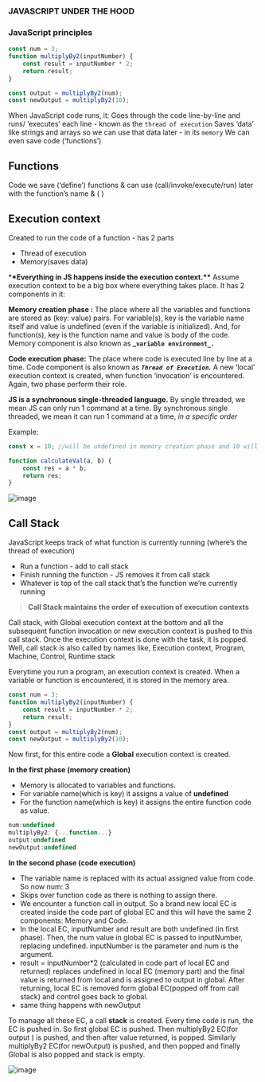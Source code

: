 ### JAVASCRIPT UNDER THE HOOD

### JavaScript principles

```jsx
const num = 3;
function multiplyBy2(inputNumber) {
	const result = inputNumber * 2;
	return result;
}

const output = multiplyBy2(num);
const newOutput = multiplyBy2(10);
```

When JavaScript code runs, it: Goes through the code line-by-line and runs/ ’executes’ each line - known as the `thread of execution` Saves ‘data’ like strings and arrays so we can use that data later - in its `memory` We can even save code (‘functions’)

## **Functions**

Code we save (‘define’) functions & can use (call/invoke/execute/run) later with the function’s name & ( )

## **Execution context**

Created to run the code of a function - has 2 parts

- Thread of execution
- Memory(saves data)

\***\*Everything in JS happens inside the execution context.\*\***
Assume execution context to be a big box where everything takes place. It has 2 components in it:

**Memory creation phase :** The place where all the variables and functions are stored as (key: value) pairs. For variable(s), key is the variable name itself and value is undefined (even if the variable is initialized). And, for function(s), key is the function name and value is body of the
code. Memory component is also known as **_`variable environment_.`**

**Code execution phase:** The place where code is executed line by line at a time. Code component is also known as **_`Thread of Execution`._** A new ‘local’ execution context is created, when function ‘invocation’ is encountered. Again, two phase perform their role.

**JS is a synchronous single-threaded language.** By single threaded, we mean JS can only run 1 command at a time. By synchronous single threaded, we mean it can run 1 command at a time, *in a specific order*

Example:

```jsx
const x = 10; //will be undefined in memory creation phase and 10 will be assigned during code is executed

function calculateVal(a, b) {
	const res = a * b;
	return res;
}
```

![image](https://user-images.githubusercontent.com/71348279/161437933-16592655-765a-45c4-ba78-fc90a0861b3b.png)


## Call Stack

JavaScript keeps track of what function is currently running (where’s the thread of execution)

- Run a function - add to call stack
- Finish running the function - JS removes it from call stack
- Whatever is top of the call stack that’s the function we’re
  currently running

> **Call Stack maintains the order of execution of execution contexts**

Call stack, with Global execution context at the bottom and all the subsequent function invocation or new execution context is pushed to this call stack. Once the execution context is done with the task, it is popped. Well, call stack is also called by names like, Execution context, Program, Machine, Control, Runtime stack

Everytime you run a program, an execution context is created. When a variable or function is encountered, it is stored in the memory area.

```jsx
const num = 3;
function multiplyBy2(inputNumber) {
	const result = inputNumber * 2;
	return result;
}
const output = multiplyBy2(num);
const newOutput = multiplyBy2(10);
```

Now first, for this entire code a **Global** execution context is created.

**In the first phase (memory creation)**

- Memory is allocated to variables and functions.
- For variable name(which is key) it assigns a value of **undefined**
- For the function name(which is key) it assigns the entire function code as value.

```jsx
num:undefined
multiplyBy2: {...function...}
output:undefined
newOutput:undefined
```

**In the second phase (code execution)**

- The variable name is replaced with its actual assigned value from code. So now num: 3
- Skips over function code as there is nothing to assign there.
- We encounter a function call in output. So a brand new local EC is created inside the code part of global EC and this will have the same 2 components: Memory and Code.
- In the local EC, inputNumber and result are both undefined (in first phase). Then, the num value in global EC is passed to inputNumber, replacing undefined. inputNumber is the parameter and num is the argument.
- result = inputNumber\*2 (calculated in code part of local EC and returned) replaces undefined in local EC (memory part) and the final value is returned from local and is assigned to output in global. After returning, local EC is removed form global EC(popped off from call stack) and control goes back to global.
- same thing happens with newOutput

To manage all these EC, a call **stack** is created. Every time code is run, the EC is pushed in. So first global EC is pushed. Then multiplyBy2 EC(for output ) is pushed, and then after value returned, is popped. Similarly multiplyBy2 EC(for newOutput) is pushed, and then popped and finally Global is also popped and stack is empty.

![image](https://user-images.githubusercontent.com/71348279/161437786-42dc345e-a2fb-4f25-9ecf-e61866adfb82.png)
